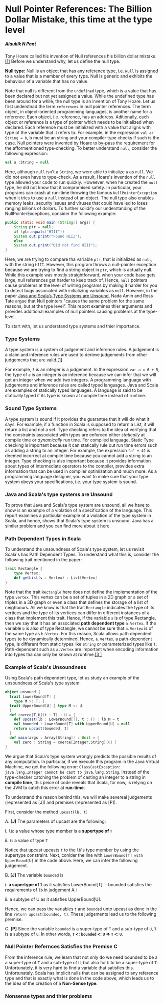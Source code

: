 # Null Pointer References: The Billion Dollar Mistake, this time at the type level
##### Alaukik N Pant

Tony Hoare called his invention of Null references his billion dollar mistake.[[1]](https://www.infoq.com/presentations/Null-References-The-Billion-Dollar-Mistake-Tony-Hoare/) Before we understand why, let us define the null type.

**Null type:** Null is an object that has any reference type, i.e. ```Null``` is assigned to a value that is a member of every type. Null is generic and exhibits the behaviour of a variable that has no value.

Note that null is different from the `undefined` type, which is a value that has been declared but not yet assigned a value. While the undefined type has been around for a while, the null type is an invention of Tony Hoare. Let us first understnad the term ```references``` in null pointer references. The term object, in object-oriented programming languages, is another name for a reference. Each object, i.e. reference, has an address. Aditionally, each object or reference is a type of pointer which needs to be initialized when declared. Each reference must be initialized with a value that aligns with type of the variable that it refers to. For example, in the expression ```val a: String = b```, b must be an string and your compiler type checks if such is the case. Null pointers were invented by Hoare to by-pass the requirement for the afformentioned type-checking. To better understand `null`, consider the following expression:

```scala
val a :String = null
```

Here, although ```null``` isn't a `String`, we were able to initialize `a` as `null`. We did not even have to type-check. As a result, Hoare's invention of the `null` type allowed your code to run quickly. Howeever, when he created the `null` type, he did not know that it compromised safety. In particular, your programs can crash at run-time throwing the famous `NullPointerException` when it tries to use a `null` instead of an object. The null type also enables memory leaks, security issues and viruses that could have led to loses ranging billions of dollars. To further solidify our understanding of the NullPointerExceptions, consider the following example:

```java
public static void main (String[] args) { 
    String ptr = null; 
    if (ptr.equals("HIII")) 
	System.out.print("Found HIII"); 
    else 
	System.out.print("Did not find HIII");        
} 
```

Here, we are trying to compare tha variable ```ptr```, that is initialized as `null`, with the string `HIII`. However, this program throws a null-pointer exception because we are trying to find a string object in `ptr`, which is actually null. While this example was mostly straightforward, when your code base gets large, null references get harder to keep track of. Hence, `null` pointers cause problems at the level of writing programs by making it harder for you to detect bugs associated with initializing variables as `null`. However, in the paper [Java and Scala’s Type Systems are Unsound](https://ilyasergey.net/YSC3208/_static/papers/null.pdf), Nada Amin and Ross Tate argue that Null pointers "causes the same problem for the same reasons, but at the type level". This report examines thier arguments and provides additional examples of null pointers causing problems at the type-level. 

To start with, let us understand type systems and thier importance.

### Type Systems
A type system is a system of judgement and inference rules. A judgement is a claim and inference rules are used to derieve judgements from other judgements that are valid.[[1]](https://ilyasergey.net/YSC3208/_static/lectures/PLDI-Week-09-typing.pdf) 

For example,  ```3``` is an integer is a judgement. In the expression ```var a = 6 + 5```, the type of ```a``` is an integer is an inference because we can infer that we will get an integer when we add two integers. A programming language with judgements and inference rules are called typed languages. Java and Scala are examples of statically typed languages. A language is said to be statically typed if its type is known at compile time instead of runtime. 

### Sound Type Systems
A type system is sound if it provides the guarantee that it will do what it says. For example, if a function in Scala is supposed to return a List, it will return a list and not a set. Type checking refers to the idea of verifying that the constraints associated with types are enforced either *statically* at compile time or *dynamically* run time. For compiled language, Static Type checking is important because it can statically rule out run time errors such as adding a string to an integer. For example, the expression ```"a" + 42```  is deemed incorrect at compile time because you cannot add a string to an integer. Type checking is also important because it provides information about types of intermediate operators to the compiler, provides extra information that can be used in compiler optimization and much more. As a programming language designer, you want to make sure that your type system obeys your specifications, i.e. your type system is sound.

### Java and Scala's type systems are Unsound
To prove that Java and Scala's type system are unsound, all we have to show is an example of a violation of a specification of the language. This report examines a particular example of a violation of the type system in Scala, and hence, shows that Scala's type system is unsound. Java has a similar problem and you can find more about it [here](https://ilyasergey.net/YSC3208/_static/papers/null.pdf).

### Path Dependent Types in Scala

To understand the unsoundness of Scala's type system, let us revisit Scala's has Path Dependent Types. To understand what this is, consider the following trait mentioned in the paper:

```scala
trait Rectangle {
	type Vertex;
	def getList(v : Vertex) : List[Vertex]
}
```

Note that the trait `Rectangle` here does not define the implementation of the type ```vertex```. This vertex can be a set of tuples in a 2D graph or a set of triples in a 3D graph or even a class that defines the storage of a list of neighbours. All we know is that the trait ```Rectangle``` indicates the type of its vertices and the type of its vertices can differ in different instances of a class that implement this trait. Hence, if the variable ```a``` is of type Rectangle, then we say that it has an associated **path dependent type** ```a.Vertex```. If the variable `b` is also of type Rectangle, we cannot be sure that ```a.Vertex``` is of the same type as ```b.Vertex```. For this reason, Scala allows path dependent types to be dynamically determined. Hence, ```a.Vertex```, a path-dependent type, is different from static types like ```String``` or parameterized types like ```T```. Path-dependent such as ```a.Vertex``` are important when encoding information into types tha can only be known at runtime.[[3
]](https://danielwestheide.com/blog/the-neophytes-guide-to-scala-part-13-path-dependent-types/)

### Example of Scala's Unsoundness

Using Scala's path dependent type, let us study an example of the unsoundness of Scala's type system.

```scala
object unsound {
  trait LowerBound[T] {
    type M >: T; }
  trait UpperBound[U] { type M <: U;
  }
  def coerce[T,U](t : T) : U = {
    def upcast(lb : LowerBound[T], t : T) : lb.M = t
    val bounded : LowerBound[T] with UpperBound[U] = null
    return upcast(bounded, t)
  }
  def main(args : Array[String]) : Unit = {
    val zero : String = coerce[Integer,String](0) }
}

```

We argue that Scala's type system wrongly predicts the possible results of any computation. In particular, if we execute this program in the Java Virtual Machine, we get the following error: ```ClassCastException: java.lang.Integer cannot be cast to java.lang.String```. Instead of the type-checker catching the problem of casting an integer to a string in **compile time**, this peice of code reveals that Scala, for now, is relying on the JVM to catch this error at **run-time**.

 
To understand the reason behind this, we will make severeal judgements (represented as [J]) and premises (represented as [P]).

	
First, consider the method `upcast(lb, t)`

A. **[J]** The parameters of upcast are the following:

   i. `lb`: a value whose type member is a **supertype of `T`** 
	
   ii. `t`: a value of type `T`
	
Notice that upcast upcasts `t` to the `lb`'s type member by using the supertype constraint. Next, conider the line with ```LowerBound[T] with UpperBound[U]``` in the code above. Here, we can infer the following judgement.

B. **[J]** The variable `bounded` is 

   i.  **a supertype of `T`** as it satisfies LowerBound[T]. - bounded satisfies the requirements of `lb` in judgement A.i

   ii. a subtype of U as it satisfies UpperBound[U].

Hence, we can pass the variables ```t``` and ```bounded``` unto upcast as done in the line ```return upcast(bounded, t)```. These judgements lead us to the following premise.

C. **[P]** Since the variable `bounded` is a super-type of `T` and a sub-type of `U`, `T` is a subtype of `U`. In other words, **`T` <: `bounded` <: `U` => `T` <: `U`**.

### Null Pointer Refernces Satisfies the Premise C
From the inference rule, we learn that not only do we need bounded to be a a super-type of `T` and a sub-type of `U`, but also for `U` to be a super-type of `T`. Unfortunately, it is very hard to find a variable that satisfies this. Unfortunately, Scala has implicit nulls that can be assigned to any reference type and that is exactly what is done in the code above, which leads us to the idea of the creation of a **Non-Sense type**.


### Nonsense types and thier problems


